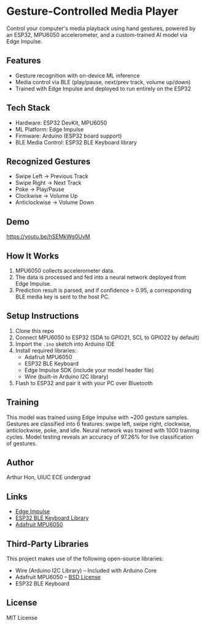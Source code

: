 # Gesture-Controlled Media Player 

Control your computer's media playback using hand gestures, powered by an ESP32, MPU6050 accelerometer, and a custom-trained AI model via Edge Impulse.

## Features
- Gesture recognition with on-device ML inference
- Media control via BLE (play/pause, next/prev track, volume up/down)
- Trained with Edge Impulse and deployed to run entirely on the ESP32

## Tech Stack
- Hardware: ESP32 DevKit, MPU6050
- ML Platform: Edge Impulse
- Firmware: Arduino (ESP32 board support)
- BLE Media Control: ESP32 BLE Keyboard library

## Recognized Gestures
- Swipe Left → Previous Track  
- Swipe Right → Next Track 
- Poke → Play/Pause 
- Clockwise → Volume Up 
- Anticlockwise → Volume Down 

## Demo
https://youtu.be/hSEMkWg0UvM

## How It Works
1. MPU6050 collects accelerometer data.
2. The data is processed and fed into a neural network deployed from Edge Impulse.
3. Prediction result is parsed, and if confidence > 0.95, a corresponding BLE media key is sent to the host PC.

## Setup Instructions
1. Clone this repo
2. Connect MPU6050 to ESP32 (SDA to GPIO21, SCL to GPIO22 by default)
3. Import the `.ino` sketch into Arduino IDE
4. Install required libraries:
   - Adafruit MPU6050
   - ESP32 BLE Keyboard
   - Edge Impulse SDK (include your model header file)
   - Wire (built-in Arduino I2C library)
5. Flash to ESP32 and pair it with your PC over Bluetooth

## Training
This model was trained using Edge Impulse with ~200 gesture samples. Gestures are classified into 6 features: swipe left, swipe right, clockwise, anticlockwise, poke, and idle. Neural network was trained with 1000 training cycles. Model testing reveals an accuracy of 97.26% for live classification of gestures.

## Author
Arthur Hon, UIUC ECE undergrad

## Links
- [Edge Impulse](https://www.edgeimpulse.com)
- [ESP32 BLE Keyboard Library](https://github.com/T-vK/ESP32-BLE-Keyboard)
- [Adafruit MPU6050](https://github.com/adafruit/Adafruit_MPU6050)

## Third-Party Libraries
This project makes use of the following open-source libraries:

- Wire (Arduino I2C Library) – Included with Arduino Core
- Adafruit MPU6050 – [BSD License](https://github.com/adafruit/Adafruit_MPU6050/blob/88b3f5983771ed6efc6c048b2c49c77ed1d417f2/license.txt)
- ESP32 BLE Keyboard 

## License
MIT License
